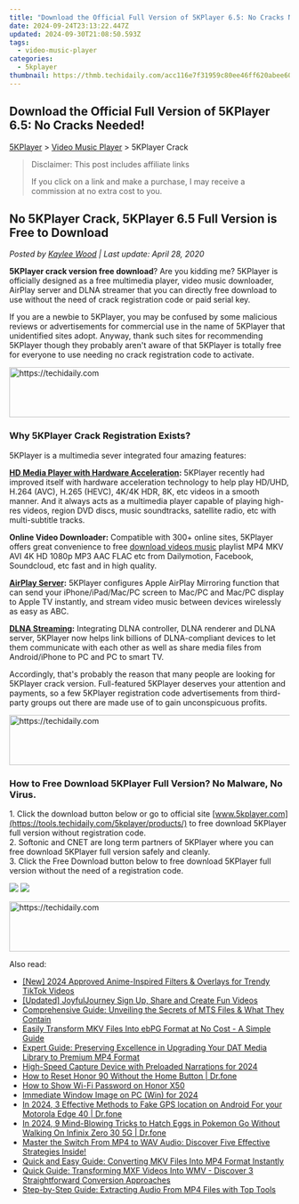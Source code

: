 ```yaml
---
title: "Download the Official Full Version of 5KPlayer 6.5: No Cracks Needed!"
date: 2024-09-24T23:13:22.447Z
updated: 2024-09-30T21:08:50.593Z
tags:
  - video-music-player
categories:
  - 5kplayer
thumbnail: https://thmb.techidaily.com/acc116e7f31959c80ee46ff620abee605b240216ab77712435cda97b5c53cabd.jpg
---
```


## Download the Official Full Version of 5KPlayer 6.5: No Cracks Needed!

[5KPlayer](https://tools.techidaily.com/5kplayer/products/) \> [Video Music Player](https://tools.techidaily.com/5kplayer/video-music-player/) \> 5KPlayer Crack

>  Disclaimer: This post includes affiliate links
>
>  If you click on a link and make a purchase, I may receive a commission at no extra cost to you.
>

## No 5KPlayer Crack, 5KPlayer 6.5 Full Version is Free to Download

 _Posted by [Kaylee Wood](https://www.quora.com/profile/Amanda-Hu-21) | Last update: April 28, 2020_

**5KPlayer crack version free download**? Are you kidding me? 5KPlayer is officially designed as a free multimedia player, video music downloader, AirPlay server and DLNA streamer that you can directly free download to use without the need of crack registration code or paid serial key.

If you are a newbie to 5KPlayer, you may be confused by some malicious reviews or advertisements for commercial use in the name of 5KPlayer that unidentified sites adopt. Anyway, thank such sites for recommending 5KPlayer though they probably aren't aware of that 5KPlayer is totally free for everyone to use needing no crack registration code to activate.

<!-- affiliate ads begin -->
<a href="https://appsumo.8odi.net/c/5597632/2044586/7443" target="_top" id="2044586">
  <img src="//a.impactradius-go.com/display-ad/7443-2044586" border="0" alt="https://techidaily.com" width="728" height="90"/>
</a>
<img height="0" width="0" src="https://appsumo.8odi.net/i/5597632/2044586/7443" style="position:absolute;visibility:hidden;" border="0" />
<!-- affiliate ads end -->

### Why 5KPlayer Crack Registration Exists?

5KPlayer is a multimedia sever integrated four amazing features: 

**[HD Media Player with Hardware Acceleration](https://tools.techidaily.com/5kplayer/video-music-player/):** 5KPlayer recently had improved itself with hardware acceleration technology to help play HD/UHD, H.264 (AVC), H.265 (HEVC), 4K/4K HDR, 8K, etc videos in a smooth manner. And it always acts as a multimedia player capable of playing high-res videos, region DVD discs, music soundtracks, satellite radio, etc with multi-subtitle tracks.

**Online Video Downloader:** Compatible with 300+ online sites, 5KPlayer offers great convenience to free [download videos music](https://tools.techidaily.com/5kplayer/youtube-download/) playlist MP4 MKV AVI 4K HD 1080p MP3 AAC FLAC etc from Dailymotion, Facebook, Soundcloud, etc fast and in high quality.

**[AirPlay Server](https://tools.techidaily.com/5kplayer/airplay/):** 5KPlayer configures Apple AirPlay Mirroring function that can send your iPhone/iPad/Mac/PC screen to Mac/PC and Mac/PC display to Apple TV instantly, and stream video music between devices wirelessly as easy as ABC. 

**[DLNA Streaming](https://tools.techidaily.com/5kplayer/dlna/):** Integrating DLNA controller, DLNA renderer and DLNA server, 5KPlayer now helps link billions of DLNA-compliant devices to let them communicate with each other as well as share media files from Android/iPhone to PC and PC to smart TV.

Accordingly, that's probably the reason that many people are looking for 5KPlayer crack version. Full-featured 5KPlayer deserves your attention and payments, so a few 5KPlayer registration code advertisements from third-party groups out there are made use of to gain unconspicuous profits.

<!-- affiliate ads begin -->
<a href="https://unicoeye.pxf.io/c/5597632/2134228/18498" target="_top" id="2134228">
  <img src="//a.impactradius-go.com/display-ad/18498-2134228" border="0" alt="https://techidaily.com" width="728" height="90"/>
</a>
<img height="0" width="0" src="https://unicoeye.pxf.io/i/5597632/2134228/18498" style="position:absolute;visibility:hidden;" border="0" />
<!-- affiliate ads end -->

### How to Free Download 5KPlayer Full Version? No Malware, No Virus.

1\. Click the download button below or go to official site [www.5kplayer.com](https://tools.techidaily.com/5kplayer/products/) to free download 5KPlayer full version without registration code.  
2\. Softonic and CNET are long term partners of 5KPlayer where you can free download 5KPlayer full version safely and cleanly.  
3\. Click the Free Download button below to free download 5KPlayer full version without the need of a registration code.

[![](https://www.5kplayer.com/video-music-player/../button/freedownwhitewin.png)](https://tools.techidaily.com/5kplayer/products/) [![](https://www.5kplayer.com/video-music-player/../button/freedownwhitemac.png)](https://tools.techidaily.com/5kplayer/products/)

<!-- affiliate ads begin -->
<a href="https://laganoo.pxf.io/c/5597632/1657400/16446" target="_top" id="1657400">
  <img src="//a.impactradius-go.com/display-ad/16446-1657400" border="0" alt="https://techidaily.com" width="728" height="90"/>
</a>
<img height="0" width="0" src="https://laganoo.pxf.io/i/5597632/1657400/16446" style="position:absolute;visibility:hidden;" border="0" />
<!-- affiliate ads end -->

<ins class="adsbygoogle"
     style="display:block"
     data-ad-format="autorelaxed"
     data-ad-client="ca-pub-7571918770474297"
     data-ad-slot="1223367746"></ins>

<ins class="adsbygoogle"
     style="display:block"
     data-ad-client="ca-pub-7571918770474297"
     data-ad-slot="8358498916"
     data-ad-format="auto"
     data-full-width-responsive="true"></ins>

<span class="atpl-alsoreadstyle">Also read:</span>
<div><ul>
<li><a href="https://tiktok-clips.techidaily.com/new-2024-approved-anime-inspired-filters-and-overlays-for-trendy-tiktok-videos/"><u>[New] 2024 Approved Anime-Inspired Filters & Overlays for Trendy TikTok Videos</u></a></li>
<li><a href="https://extra-support.techidaily.com/updated-joyfuljourney-sign-up-share-and-create-fun-videos/"><u>[Updated] JoyfulJourney Sign Up, Share and Create Fun Videos</u></a></li>
<li><a href="https://media-tips.techidaily.com/comprehensive-guide-unveiling-the-secrets-of-mts-files-and-what-they-contain/"><u>Comprehensive Guide: Unveiling the Secrets of MTS Files & What They Contain</u></a></li>
<li><a href="https://media-tips.techidaily.com/easily-transform-mkv-files-into-ebpg-format-at-no-cost-a-simple-guide/"><u>Easily Transform MKV Files Into ebPG Format at No Cost - A Simple Guide</u></a></li>
<li><a href="https://media-tips.techidaily.com/expert-guide-preserving-excellence-in-upgrading-your-dat-media-library-to-premium-mp4-format/"><u>Expert Guide: Preserving Excellence in Upgrading Your DAT Media Library to Premium MP4 Format</u></a></li>
<li><a href="https://on-screen-recording.techidaily.com/high-speed-capture-device-with-preloaded-narrations-for-2024/"><u>High-Speed Capture Device with Preloaded Narrations for 2024</u></a></li>
<li><a href="https://techidaily.com/how-to-reset-honor-90-without-the-home-button-drfone-by-drfone-reset-android-reset-android/"><u>How to Reset Honor 90 Without the Home Button | Dr.fone</u></a></li>
<li><a href="https://unlock-android.techidaily.com/how-to-show-wi-fi-password-on-honor-x50-by-drfone-android/"><u>How to Show Wi-Fi Password on Honor X50</u></a></li>
<li><a href="https://screen-activity-recording.techidaily.com/immediate-window-image-on-pc-win-for-2024/"><u>Immediate Window Image on PC (Win) for 2024</u></a></li>
<li><a href="https://android-location.techidaily.com/in-2024-3-effective-methods-to-fake-gps-location-on-android-for-your-motorola-edge-40-drfone-by-drfone-virtual/"><u>In 2024, 3 Effective Methods to Fake GPS location on Android For your Motorola Edge 40 | Dr.fone</u></a></li>
<li><a href="https://android-pokemon-go.techidaily.com/in-2024-9-mind-blowing-tricks-to-hatch-eggs-in-pokemon-go-without-walking-on-infinix-zero-30-5g-drfone-by-drfone-virtual-android/"><u>In 2024, 9 Mind-Blowing Tricks to Hatch Eggs in Pokemon Go Without Walking On Infinix Zero 30 5G | Dr.fone</u></a></li>
<li><a href="https://media-tips.techidaily.com/1723620235881-master-the-switch-from-mp4-to-wav-audio-discover-five-effective-strategies-inside/"><u>Master the Switch From MP4 to WAV Audio: Discover Five Effective Strategies Inside!</u></a></li>
<li><a href="https://media-tips.techidaily.com/quick-and-easy-guide-converting-mkv-files-into-mp4-format-instantly/"><u>Quick and Easy Guide: Converting MKV Files Into MP4 Format Instantly</u></a></li>
<li><a href="https://media-tips.techidaily.com/quick-guide-transforming-mxf-videos-into-wmv-discover-3-straightforward-conversion-approaches/"><u>Quick Guide: Transforming MXF Videos Into WMV - Discover 3 Straightforward Conversion Approaches</u></a></li>
<li><a href="https://media-tips.techidaily.com/step-by-step-guide-extracting-audio-from-mp4-files-with-top-tools/"><u>Step-by-Step Guide: Extracting Audio From MP4 Files with Top Tools</u></a></li>
</ul></div>

